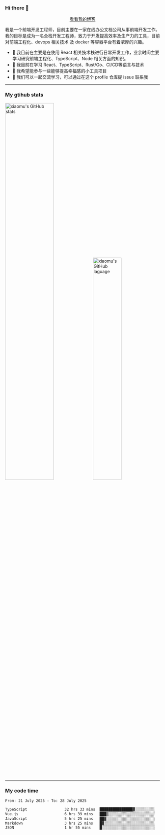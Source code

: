 ### Hi there 👋

<p align="center">
  <a href="https://blog.realjacket.fun">看看我的博客</a>
</p>

我是一个前端开发工程师，目前主要在一家在线办公文档公司从事前端开发工作。我的目标是成为一名全栈开发工程师，致力于开发提高效率及生产力的工具，目前对前端工程化、devops 相关技术 及 docker 等容器平台有着浓厚的兴趣。

- 🔭 我目前在主要是在使用 React 相关技术栈进行日常开发工作，业余时间主要学习研究前端工程化、TypeScript、Node 相关方面的知识。
- 🌱 我目前在学习 React、TypeScript、Rust/Go、CI/CD等语言与技术
- 👯 我希望能参与一些能够提高幸福感的小工具项目
- 💬 我们可以一起交流学习，可以通过在这个 profile 仓库提 issue 联系我

***

### My gtihub stats

<a><img src="https://github-readme-stats-git-masterrstaa-rickstaa.vercel.app/api?username=real-jacket&&show_icons=true" title="xiaomu's GitHub stats" alt="xiaomu's GitHub stats" style="width:56%;"/></a>
<a><img src="https://github-readme-stats-git-masterrstaa-rickstaa.vercel.app/api/top-langs/?username=real-jacket&layout=compact" title="xiaomu's GitHub laguage" alt="xiaomu's GitHub laguage" style="width:43%;"/><a/>

***

### My code time

<!--START_SECTION:waka-->

```txt
From: 21 July 2025 - To: 28 July 2025

TypeScript                 32 hrs 33 mins  ███████████████▓░░░░░░░░░   62.34 %
Vue.js                     6 hrs 39 mins   ███▒░░░░░░░░░░░░░░░░░░░░░   12.74 %
JavaScript                 5 hrs 25 mins   ██▓░░░░░░░░░░░░░░░░░░░░░░   10.38 %
Markdown                   3 hrs 25 mins   █▓░░░░░░░░░░░░░░░░░░░░░░░   06.55 %
JSON                       1 hr 55 mins    █░░░░░░░░░░░░░░░░░░░░░░░░   03.68 %
```

<!--END_SECTION:waka-->
